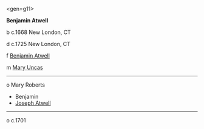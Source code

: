<gen=g11>

<b>Benjamin Atwell</b>

b c.1668 New London, CT

d c.1725 New London, CT

f [Benjamin Atwell](../g12/benjamin_atwell_1640.md)

m [Mary Uncas](../g12/mary_uncas.md)

<hr>

o Mary Roberts

- Benjamin
- [Joseph Atwell](../g10/joseph_atwell_1710.md)

<hr>

o c.1701

